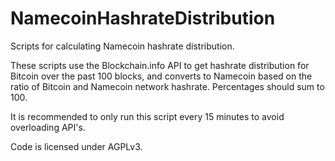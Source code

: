 NamecoinHashrateDistribution
============================

Scripts for calculating Namecoin hashrate distribution.

These scripts use the Blockchain.info API to get hashrate distribution for Bitcoin over the past 100 blocks, and converts to Namecoin based on the ratio of Bitcoin and Namecoin network hashrate.  Percentages should sum to 100.

It is recommended to only run this script every 15 minutes to avoid overloading API's.

Code is licensed under AGPLv3.
